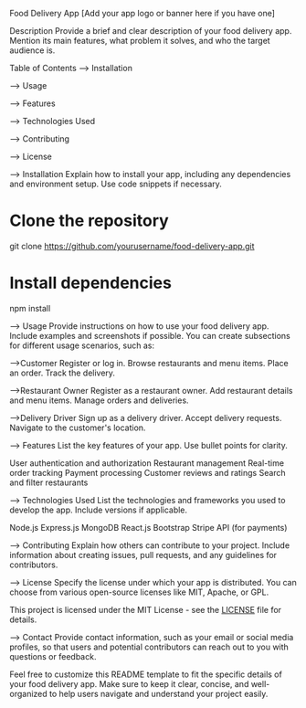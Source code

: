 Food Delivery App
[Add your app logo or banner here if you have one]

Description
Provide a brief and clear description of your food delivery app. Mention its main features, what problem it solves, and who the target audience is.

Table of Contents
-->  Installation

-->  Usage

-->  Features

-->  Technologies Used

-->  Contributing

-->  License

-->  Installation
Explain how to install your app, including any dependencies and environment setup. Use code snippets if necessary.
# Clone the repository
git clone https://github.com/yourusername/food-delivery-app.git

# Install dependencies
npm install

-->  Usage
Provide instructions on how to use your food delivery app. Include examples and screenshots if possible. You can create subsections for different usage scenarios, such as:

-->Customer
Register or log in.
Browse restaurants and menu items.
Place an order.
Track the delivery.

-->Restaurant Owner
Register as a restaurant owner.
Add restaurant details and menu items.
Manage orders and deliveries.

-->Delivery Driver
Sign up as a delivery driver.
Accept delivery requests.
Navigate to the customer's location.

-->  Features
List the key features of your app. Use bullet points for clarity.

User authentication and authorization
Restaurant management
Real-time order tracking
Payment processing
Customer reviews and ratings
Search and filter restaurants

-->  Technologies Used
List the technologies and frameworks you used to develop the app. Include versions if applicable.

Node.js
Express.js
MongoDB
React.js
Bootstrap
Stripe API (for payments)

-->  Contributing
Explain how others can contribute to your project. Include information about creating issues, pull requests, and any guidelines for contributors.

-->  License
Specify the license under which your app is distributed. You can choose from various open-source licenses like MIT, Apache, or GPL.

This project is licensed under the MIT License - see the [LICENSE](LICENSE) file for details.

-->  Contact
Provide contact information, such as your email or social media profiles, so that users and potential contributors can reach out to you with questions or feedback.

Feel free to customize this README template to fit the specific details of your food delivery app. Make sure to keep it clear, concise, and well-organized to help users navigate and understand your project easily.
